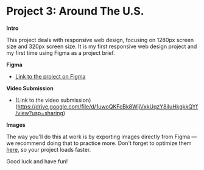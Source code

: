 # Project 3: Around The U.S.
  
**Intro**
  
This project deals with responsive web design, focusing on 1280px screen size and 320px screen size. It is my first responsive web design project and my first time using Figma as a project brief. 
  
**Figma**  
  
* [Link to the project on Figma](https://www.figma.com/file/ii4xxsJ0ghevUOcssTlHZv/Sprint-3%3A-Around-the-US?node-id=0%3A1)  


**Video Submission**

* (Link to the video submission) (https://drive.google.com/file/d/1uwoQKFcBk8WijVxkUqzY8iIuHkgkkQYf/view?usp=sharing)

**Images**  
  
The way you'll do this at work is by exporting images directly from Figma — we recommend doing that to practice more. Don't forget to optimize them [here](https://tinypng.com/), so your project loads faster. 
  
Good luck and have fun!
